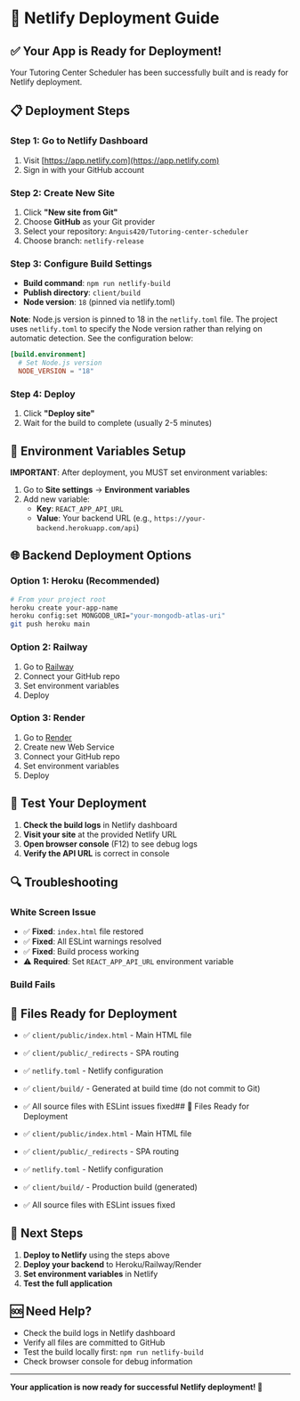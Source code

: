 # 🚀 Netlify Deployment Guide

## ✅ Your App is Ready for Deployment!

Your Tutoring Center Scheduler has been successfully built and is ready for Netlify deployment.

## 📋 Deployment Steps

### Step 1: Go to Netlify Dashboard
1. Visit [https://app.netlify.com](https://app.netlify.com)
2. Sign in with your GitHub account

### Step 2: Create New Site
1. Click **"New site from Git"**
2. Choose **GitHub** as your Git provider
3. Select your repository: `Anguis420/Tutoring-center-scheduler`
4. Choose branch: `netlify-release`

### Step 3: Configure Build Settings
- **Build command**: `npm run netlify-build`
- **Publish directory**: `client/build`
- **Node version**: `18` (pinned via netlify.toml)

**Note**: Node.js version is pinned to 18 in the `netlify.toml` file. The project uses `netlify.toml` to specify the Node version rather than relying on automatic detection. See the configuration below:

```toml
[build.environment]
  # Set Node.js version
  NODE_VERSION = "18"
```

### Step 4: Deploy
1. Click **"Deploy site"**
2. Wait for the build to complete (usually 2-5 minutes)

## 🔧 Environment Variables Setup

**IMPORTANT**: After deployment, you MUST set environment variables:

1. Go to **Site settings** → **Environment variables**
2. Add new variable:
   - **Key**: `REACT_APP_API_URL`
   - **Value**: Your backend URL (e.g., `https://your-backend.herokuapp.com/api`)

## 🌐 Backend Deployment Options

### Option 1: Heroku (Recommended)
```bash
# From your project root
heroku create your-app-name
heroku config:set MONGODB_URI="your-mongodb-atlas-uri"
git push heroku main
```

### Option 2: Railway
1. Go to [Railway](https://railway.app)
2. Connect your GitHub repo
3. Set environment variables
4. Deploy

### Option 3: Render
1. Go to [Render](https://render.com)
2. Create new Web Service
3. Connect your GitHub repo
4. Set environment variables
5. Deploy

## 🧪 Test Your Deployment

1. **Check the build logs** in Netlify dashboard
2. **Visit your site** at the provided Netlify URL
3. **Open browser console** (F12) to see debug logs
4. **Verify the API URL** is correct in console

## 🔍 Troubleshooting

### White Screen Issue
- ✅ **Fixed**: `index.html` file restored
- ✅ **Fixed**: All ESLint warnings resolved
- ✅ **Fixed**: Build process working
- ⚠️ **Required**: Set `REACT_APP_API_URL` environment variable

### Build Fails
## 📁 Files Ready for Deployment

- ✅ `client/public/index.html` - Main HTML file
- ✅ `client/public/_redirects` - SPA routing
- ✅ `netlify.toml` - Netlify configuration
- ✅ `client/build/` - Generated at build time (do not commit to Git)
- ✅ All source files with ESLint issues fixed## 📁 Files Ready for Deployment

- ✅ `client/public/index.html` - Main HTML file
- ✅ `client/public/_redirects` - SPA routing
- ✅ `netlify.toml` - Netlify configuration
- ✅ `client/build/` - Production build (generated)
- ✅ All source files with ESLint issues fixed

## 🎯 Next Steps

1. **Deploy to Netlify** using the steps above
2. **Deploy your backend** to Heroku/Railway/Render
3. **Set environment variables** in Netlify
4. **Test the full application**

## 🆘 Need Help?

- Check the build logs in Netlify dashboard
- Verify all files are committed to GitHub
- Test the build locally first: `npm run netlify-build`
- Check browser console for debug information

---

**Your application is now ready for successful Netlify deployment! 🎉**
